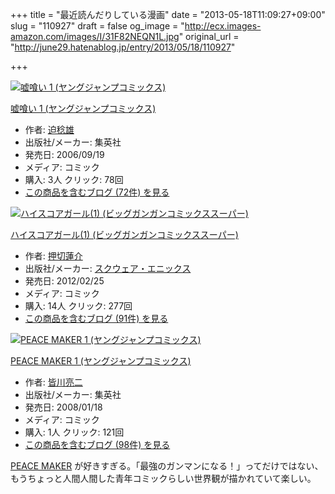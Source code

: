 +++
title = "最近読んだりしている漫画"
date = "2013-05-18T11:09:27+09:00"
slug = "110927"
draft = false
og_image = "http://ecx.images-amazon.com/images/I/31F82NEQN1L.jpg"
original_url = "http://june29.hatenablog.jp/entry/2013/05/18/110927"

+++

<p></p>
<div class="hatena-asin-detail">
<a href="http://www.amazon.co.jp/exec/obidos/ASIN/408877146X/cameralady-22/"><img src="http://ecx.images-amazon.com/images/I/31F82NEQN1L._SL160_.jpg" class="hatena-asin-detail-image" alt="嘘喰い 1 (ヤングジャンプコミックス)" title="嘘喰い 1 (ヤングジャンプコミックス)"></a><div class="hatena-asin-detail-info">
<p class="hatena-asin-detail-title"><a href="http://www.amazon.co.jp/exec/obidos/ASIN/408877146X/cameralady-22/">嘘喰い 1 (ヤングジャンプコミックス)</a></p>
<ul>
<li>
<span class="hatena-asin-detail-label">作者:</span> <a class="keyword" href="http://d.hatena.ne.jp/keyword/%C7%F7%CC%AD%CD%BA">迫稔雄</a>
</li>
<li>
<span class="hatena-asin-detail-label">出版社/メーカー:</span> 集英社</li>
<li>
<span class="hatena-asin-detail-label">発売日:</span> 2006/09/19</li>
<li>
<span class="hatena-asin-detail-label">メディア:</span> コミック</li>
<li>
<span class="hatena-asin-detail-label">購入</span>: 3人 <span class="hatena-asin-detail-label">クリック</span>: 78回</li>
<li><a href="http://d.hatena.ne.jp/asin/408877146X/cameralady-22" target="_blank">この商品を含むブログ (72件) を見る</a></li>
</ul>
</div>
<div class="hatena-asin-detail-foot"></div>
</div>
<p></p>
<div class="hatena-asin-detail">
<a href="http://www.amazon.co.jp/exec/obidos/ASIN/4757535120/cameralady-22/"><img src="http://ecx.images-amazon.com/images/I/51aqG1tmt4L._SL160_.jpg" class="hatena-asin-detail-image" alt="ハイスコアガール(1) (ビッグガンガンコミックススーパー)" title="ハイスコアガール(1) (ビッグガンガンコミックススーパー)"></a><div class="hatena-asin-detail-info">
<p class="hatena-asin-detail-title"><a href="http://www.amazon.co.jp/exec/obidos/ASIN/4757535120/cameralady-22/">ハイスコアガール(1) (ビッグガンガンコミックススーパー)</a></p>
<ul>
<li>
<span class="hatena-asin-detail-label">作者:</span> <a class="keyword" href="http://d.hatena.ne.jp/keyword/%B2%A1%C0%DA%CF%A1%B2%F0">押切蓮介</a>
</li>
<li>
<span class="hatena-asin-detail-label">出版社/メーカー:</span> <a class="keyword" href="http://d.hatena.ne.jp/keyword/%A5%B9%A5%AF%A5%A6%A5%A7%A5%A2%A1%A6%A5%A8%A5%CB%A5%C3%A5%AF%A5%B9">スクウェア・エニックス</a>
</li>
<li>
<span class="hatena-asin-detail-label">発売日:</span> 2012/02/25</li>
<li>
<span class="hatena-asin-detail-label">メディア:</span> コミック</li>
<li>
<span class="hatena-asin-detail-label">購入</span>: 14人 <span class="hatena-asin-detail-label">クリック</span>: 277回</li>
<li><a href="http://d.hatena.ne.jp/asin/4757535120/cameralady-22" target="_blank">この商品を含むブログ (91件) を見る</a></li>
</ul>
</div>
<div class="hatena-asin-detail-foot"></div>
</div>
<p></p>
<div class="hatena-asin-detail">
<a href="http://www.amazon.co.jp/exec/obidos/ASIN/408877390X/cameralady-22/"><img src="http://ecx.images-amazon.com/images/I/51h76zu2%2BpL._SL160_.jpg" class="hatena-asin-detail-image" alt="PEACE MAKER 1 (ヤングジャンプコミックス)" title="PEACE MAKER 1 (ヤングジャンプコミックス)"></a><div class="hatena-asin-detail-info">
<p class="hatena-asin-detail-title"><a href="http://www.amazon.co.jp/exec/obidos/ASIN/408877390X/cameralady-22/">PEACE MAKER 1 (ヤングジャンプコミックス)</a></p>
<ul>
<li>
<span class="hatena-asin-detail-label">作者:</span> <a class="keyword" href="http://d.hatena.ne.jp/keyword/%B3%A7%C0%EE%CE%BC%C6%F3">皆川亮二</a>
</li>
<li>
<span class="hatena-asin-detail-label">出版社/メーカー:</span> 集英社</li>
<li>
<span class="hatena-asin-detail-label">発売日:</span> 2008/01/18</li>
<li>
<span class="hatena-asin-detail-label">メディア:</span> コミック</li>
<li>
<span class="hatena-asin-detail-label">購入</span>: 1人 <span class="hatena-asin-detail-label">クリック</span>: 121回</li>
<li><a href="http://d.hatena.ne.jp/asin/408877390X/cameralady-22" target="_blank">この商品を含むブログ (98件) を見る</a></li>
</ul>
</div>
<div class="hatena-asin-detail-foot"></div>
</div>
<p><a class="keyword" href="http://d.hatena.ne.jp/keyword/PEACE%20MAKER">PEACE MAKER</a> が好きすぎる。「最強のガンマンになる！」ってだけではない、もうちょっと人間人間した青年コミックらしい世界観が描かれていて楽しい。</p>